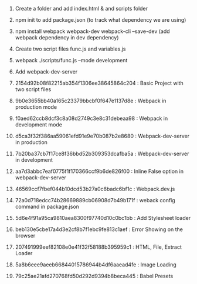 1. Create a folder and add index.html & and scripts folder
2. npm init to add package.json (to track what dependency we are using)
3. npm install webpack webpack-dev webpack-cli –save-dev (add webpack dependency in dev dependency)
4. Create two script files func.js and variables.js
5. webpack ./scripts/func.js –mode development
6. Add webpack-dev-server



1. 2154d92b08f82215ab354f1306ee38645864c204 : Basic Project with two script files
2. 9b0e3655bb40a165c23379bbcbf0f647e1137d8e : Webpack in production mode
3. f0aed62ccb8dcf3c8a08d2749c3e8c31debeaa98 : Webpack in development mode
4. d5ca3f32f386aa59061efd91e9e70b087b2e8680 : Webpack-dev-server in production
5. 7b20ba37cb7f17ce8f36bbd52b309353dcafba5a : Webpack-dev-server in development
6. aa7d3abbc7eaf0775f1f170366ccf9b6de826f00 : Inline False option in webpack-dev-server
7. 46569ccf7fbef044b10dcd53b27a0c6badc6bf1c : Webpack.dev.js
8. 72a0d718edcc74b28669889cb06908d7b49b171f : weback config command in package.json
9. 5d6e4f91a95ca9810aea8300f97740d10c0bc1bb : Add Stylesheet loader
10. beb130e5cbe17a4d3e2cf8b7f1ebc9fe813c1aef : Error Showing on the browser
11. 207491999eef82108e0e41f32f58188b395959c1 : HTML, File, Extract Loader
12. 5a8b6eee9aeeb66844015786944b4df6aaead4fe : Image Loading
13. 79c25ae21afd270768fd50d292d9394b8beca445 : Babel Presets

